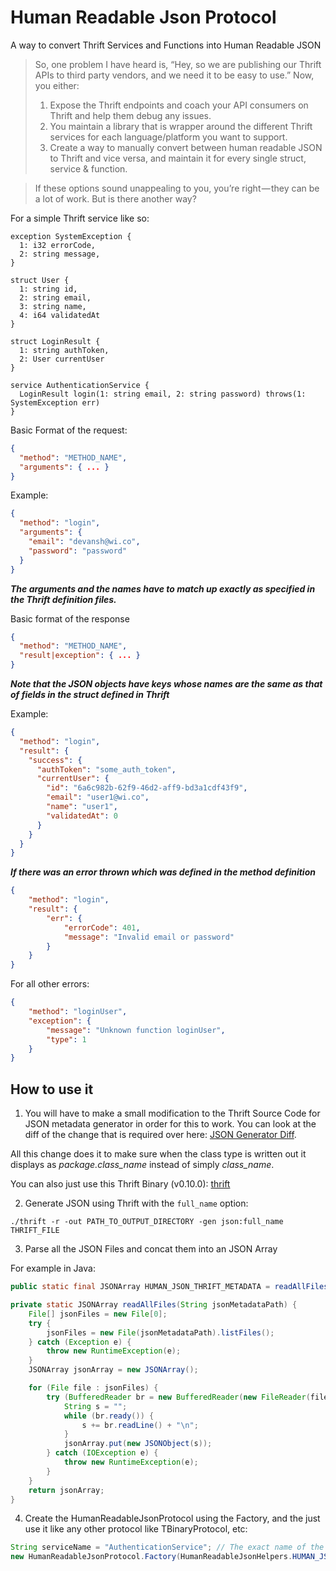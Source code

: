 # Human Readable Json Protocol
A way to convert Thrift Services and Functions into Human Readable JSON

> So, one problem I have heard is, “Hey, so we are publishing our Thrift APIs to third party vendors, and we need it to be easy to use.” Now, you either:
> 1. Expose the Thrift endpoints and coach your API consumers on Thrift and help them debug any issues.
> 2. You maintain a library that is wrapper around the different Thrift services for each language/platform you want to support.
> 3. Create a way to manually convert between human readable JSON to Thrift and vice versa, and maintain it for every single struct, service & function.

> If these options sound unappealing to you, you’re right — they can be a lot of work. But is there another way?

For a simple Thrift service like so:

```
exception SystemException {
  1: i32 errorCode,
  2: string message,
}

struct User {
  1: string id,
  2: string email,
  3: string name,
  4: i64 validatedAt
}

struct LoginResult {
  1: string authToken,
  2: User currentUser
}

service AuthenticationService {
  LoginResult login(1: string email, 2: string password) throws(1: SystemException err)
}
```

Basic Format of the request:
```json
{
  "method": "METHOD_NAME",
  "arguments": { ... }
}
```

Example:
```json
{
  "method": "login",
  "arguments": {
    "email": "devansh@wi.co",
    "password": "password"
  }
}
```

**_The arguments and the names have to match up exactly as specified in the Thrift definition files._**

Basic format of the response
```json
{
  "method": "METHOD_NAME",
  "result|exception": { ... }
}
```
**_Note that the JSON objects have keys whose names are the same as that of fields in the struct defined in Thrift_**

Example:
```json
{
  "method": "login",
  "result": {
    "success": {
      "authToken": "some_auth_token",
      "currentUser": {
        "id": "6a6c982b-62f9-46d2-aff9-bd3a1cdf43f9",
        "email": "user1@wi.co",
        "name": "user1",
        "validatedAt": 0
      }
    }
  }
}
```


**_If there was an error thrown which was defined in the method definition_**
```json
{
    "method": "login",
    "result": {
        "err": {
            "errorCode": 401,
            "message": "Invalid email or password"
        }
    }
}
```

For all other errors:
```json
{
    "method": "loginUser",
    "exception": {
        "message": "Unknown function loginUser",
        "type": 1
    }
}
```


## How to use it

1. You will have to make a small modification to the Thrift Source Code for JSON metadata generator in order for this to work. You can look at the diff of the change that is required over here: [JSON Generator Diff](diff_for_t_json_generator_cc.diff).

All this change does it to make sure when the class type is written out it displays as *package.class_name* instead of simply *class_name*.

You can also just use this Thrift Binary (v0.10.0): [thrift](thrift)

2. Generate JSON using Thrift with the `full_name` option:

```
./thrift -r -out PATH_TO_OUTPUT_DIRECTORY -gen json:full_name THRIFT_FILE
```

3. Parse all the JSON Files and concat them into an JSON Array

For example in Java:

```java
public static final JSONArray HUMAN_JSON_THRIFT_METADATA = readAllFiles("src/main/resources/thrift-json");

private static JSONArray readAllFiles(String jsonMetadataPath) {
    File[] jsonFiles = new File[0];
    try {
        jsonFiles = new File(jsonMetadataPath).listFiles();
    } catch (Exception e) {
        throw new RuntimeException(e);
    }
    JSONArray jsonArray = new JSONArray();

    for (File file : jsonFiles) {
        try (BufferedReader br = new BufferedReader(new FileReader(file.toPath().toString()))) {
            String s = "";
            while (br.ready()) {
                s += br.readLine() + "\n";
            }
            jsonArray.put(new JSONObject(s));
        } catch (IOException e) {
            throw new RuntimeException(e);
        }
    }
    return jsonArray;
}
```

4. Create the HumanReadableJsonProtocol using the Factory, and the just use it like any other protocol like TBinaryProtocol, etc:

```java
String serviceName = "AuthenticationService"; // The exact name of the service
new HumanReadableJsonProtocol.Factory(HumanReadableJsonHelpers.HUMAN_JSON_THRIFT_METADATA, serviceName).getProtocol(transport);
```